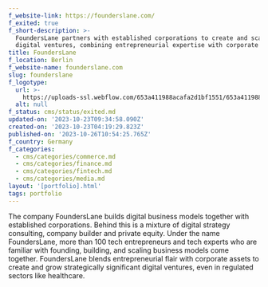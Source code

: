 ```yaml
---
f_website-link: https://founderslane.com/
f_exited: true
f_short-description: >-
  FoundersLane partners with established corporations to create and scale
  digital ventures, combining entrepreneurial expertise with corporate assets.
title: FoundersLane
f_location: Berlin
f_website-name: founderslane.com
slug: founderslane
f_logotype:
  url: >-
    https://uploads-ssl.webflow.com/653a411988acafa2d1bf1551/653a411988acafa2d1bf161d_64f85d368bb4cd73b0418ae8_founderlane.png
  alt: null
f_status: cms/status/exited.md
updated-on: '2023-10-23T09:34:58.090Z'
created-on: '2023-10-23T04:19:29.823Z'
published-on: '2023-10-26T10:54:25.765Z'
f_country: Germany
f_categories:
  - cms/categories/commerce.md
  - cms/categories/finance.md
  - cms/categories/fintech.md
  - cms/categories/media.md
layout: '[portfolio].html'
tags: portfolio
---
```


The company FoundersLane builds digital business models together with established corporations. Behind this is a mixture of digital strategy consulting, company builder and private equity. Under the name FoundersLane, more than 100 tech entrepreneurs and tech experts who are familiar with founding, building, and scaling business models come together. FoundersLane blends entrepreneurial flair with corporate assets to create and grow strategically significant digital ventures, even in regulated sectors like healthcare.
